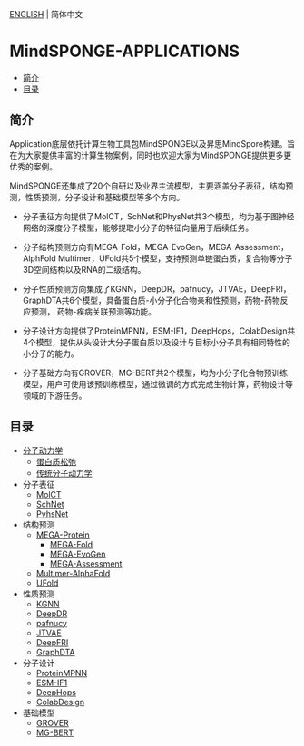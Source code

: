 [ENGLISH](README_EN.md) | 简体中文

# **MindSPONGE-APPLICATIONS**

- [简介](#简介)
- [目录](#目录)

## **简介**

Application底层依托计算生物工具包MindSPONGE以及昇思MindSpore构建。旨在为大家提供丰富的计算生物案例，同时也欢迎大家为MindSPONGE提供更多更优秀的案例。

MindSPONGE还集成了20个自研以及业界主流模型，主要涵盖分子表征，结构预测，性质预测，分子设计和基础模型等多个方向。

- 分子表征方向提供了MolCT，SchNet和PhysNet共3个模型，均为基于图神经网络的深度分子模型，能够提取小分子的特征向量用于后续任务。

- 分子结构预测方向有MEGA-Fold，MEGA-EvoGen，MEGA-Assessment，AlphFold Multimer，UFold共5个模型，支持预测单链蛋白质，复合物等分子3D空间结构以及RNA的二级结构。

- 分子性质预测方向集成了KGNN，DeepDR，pafnucy，JTVAE，DeepFRI，GraphDTA共6个模型，具备蛋白质-小分子化合物亲和性预测，药物-药物反应预测， 药物-疾病关联预测等功能。

- 分子设计方向提供了ProteinMPNN，ESM-IF1，DeepHops，ColabDesign共4个模型，提供从头设计大分子蛋白质以及设计与目标小分子具有相同特性的小分子的能力。

- 分子基础方向有GROVER，MG-BERT共2个模型，均为小分子化合物预训练模型，用户可使用该预训练模型，通过微调的方式完成生物计算，药物设计等领域的下游任务。

## **目录**

- [分子动力学](https://gitee.com/mindspore/mindscience/tree/master/MindSPONGE/applications/molecular_dynamics/)
    - [蛋白质松弛](https://gitee.com/mindspore/mindscience/tree/master/MindSPONGE/applications/molecular_dynamics/protein_relaxation)
    - [传统分子动力学](https://gitee.com/mindspore/mindscience/tree/master/MindSPONGE/applications/molecular_dynamics/tradition)
- 分子表征
    - [MolCT](https://gitee.com/mindspore/mindscience/tree/master/MindSPONGE/cybertron)
    - [SchNet](https://gitee.com/mindspore/mindscience/tree/master/MindSPONGE/cybertron)
    - [PyhsNet](https://gitee.com/mindspore/mindscience/tree/master/MindSPONGE/cybertron)
- 结构预测
    - [MEGA-Protein](https://gitee.com/mindspore/mindscience/tree/master/MindSPONGE/applications/MEGAProtein/)
        - [MEGA-Fold](https://gitee.com/mindspore/mindscience/tree/master/MindSPONGE/applications/MEGAProtein/model/fold.py)
        - [MEGA-EvoGen](https://gitee.com/mindspore/mindscience/tree/master/MindSPONGE/applications/MEGAProtein/model/evogen.py)
        - [MEGA-Assessment](https://gitee.com/mindspore/mindscience/tree/master/MindSPONGE/applications/MEGAProtein/model/assessment.py)
    - [Multimer-AlphaFold](https://gitee.com/mindspore/mindscience/tree/master/MindSPONGE/applications/research/Multimer)
    - [UFold](https://gitee.com/mindspore/mindscience/tree/master/MindSPONGE/applications/research/UFold)
- 性质预测
    - [KGNN](https://gitee.com/mindspore/mindscience/tree/master/MindSPONGE/applications/research/KGNN)
    - [DeepDR](https://gitee.com/mindspore/mindscience/tree/master/MindSPONGE/applications/research/DeepDR)
    - [pafnucy](https://gitee.com/mindspore/mindscience/tree/master/MindSPONGE/applications/research/pafnucy)
    - [JTVAE](https://gitee.com/mindspore/mindscience/pulls/685)
    - [DeepFRI](https://gitee.com/mindspore/mindscience/tree/master/MindSPONGE/applications/research/DeepFRI)
    - [GraphDTA](https://gitee.com/mindspore/mindscience/tree/master/MindSPONGE/applications/research/GraphDTA)
- 分子设计
    - [ProteinMPNN](https://gitee.com/mindspore/mindscience/tree/master/MindSPONGE/applications/research/ProteinMPNN)
    - [ESM-IF1](https://gitee.com/mindspore/mindscience/tree/master/MindSPONGE/applications/research/esm)
    - [DeepHops](https://gitee.com/mindspore/mindscience/pulls/848)
    - [ColabDesign](https://gitee.com/mindspore/mindscience/tree/master/MindSPONGE/applications/research/Colabdesign)
- 基础模型
    - [GROVER](https://gitee.com/mindspore/mindscience/tree/master/MindSPONGE/applications/research/grover)
    - [MG-BERT](https://gitee.com/mindspore/mindscience/tree/master/MindSPONGE/applications/research/MG_BERT)